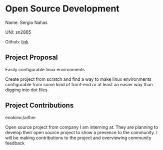 # Open Source Development

Name: Sergio Nahas

UNI: sn2865

Github: [link](https://github.com/sn2865)

## Project Proposal

Easily configurable linux environments

Create project from scratch and find a way to make linux environments configurable from some kind of front-end or at least an easier way than digging into dot files.

## Project Contributions

enokiinc/aither

Open source project from company I am interning at. They are planning to develop their open source project to show a presence to the community. I will be making contributions to the project and overviewing community feedback
